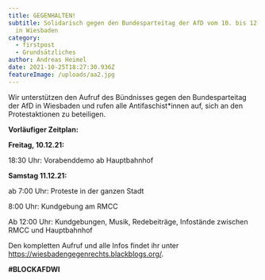 ```yaml
---
title: GEGENHALTEN!
subtitle: Solidarisch gegen den Bundesparteitag der AfD vom 10. bis 12. Dezember
  in Wiesbaden
category:
  - firstpost
  - Grundsätzliches
author: Andreas Heimel
date: 2021-10-25T18:27:30.936Z
featureImage: /uploads/aa2.jpg
---
```

Wir unterstützen den Aufruf des Bündnisses gegen den Bundesparteitag der AfD in Wiesbaden und rufen alle Antifaschist*innen auf, sich an den Protestaktionen zu beteiligen.

**Vorläufiger Zeitplan:**

**Freitag, 10.12.21:**

18:30 Uhr: Vorabenddemo ab Hauptbahnhof

**Samstag 11.12.21:**

ab 7:00 Uhr: Proteste in der ganzen Stadt

8:00 Uhr: Kundgebung am RMCC

Ab 12:00 Uhr: Kundgebungen, Musik, Redebeiträge, Infostände zwischen RMCC und Hauptbahnhof

Den kompletten Aufruf und alle Infos findet ihr unter <https://wiesbadengegenrechts.blackblogs.org/>.

**\#BLOCKAFDWI**
